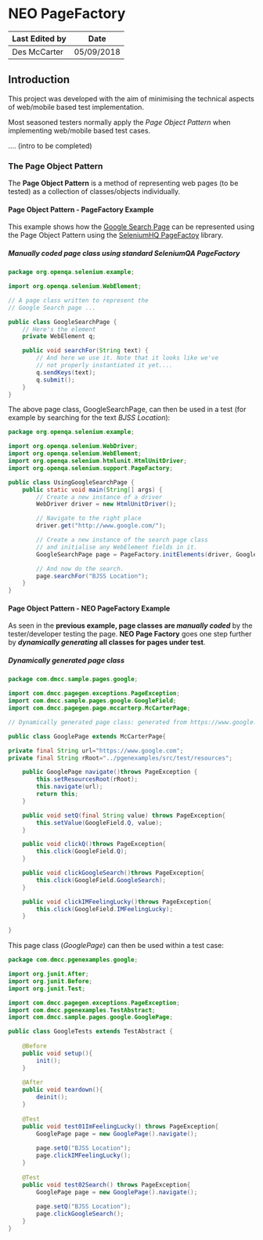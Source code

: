# NEO PageFactory

|Last Edited by|Date|
|---|---|
|Des McCarter|05/09/2018|

## Introduction

This project was developed with the aim of minimising the technical aspects of web/mobile based test implementation.

Most seasoned testers normally apply the *Page Object Pattern* when implementing web/mobile based test cases.

.... (intro to be completed)

### The Page Object Pattern

The **Page Object Pattern** is a method of representing web pages (to be tested) as a collection of classes/objects individually. 

#### Page Object Pattern - PageFactory Example

This example shows how the [Google Search Page](https://wwww.google.com) can be represented using the Page Object Pattern using the [SeleniumHQ PageFactoy](https://github.com/SeleniumHQ/selenium/wiki/PageFactory) library.

##### Manually coded page class using standard SeleniumQA PageFactory

```java
package org.openqa.selenium.example;

import org.openqa.selenium.WebElement;

// A page class written to represent the
// Google Search page ...

public class GoogleSearchPage {
    // Here's the element
    private WebElement q;

    public void searchFor(String text) {
        // And here we use it. Note that it looks like we've
        // not properly instantiated it yet....
        q.sendKeys(text);
        q.submit();
    }
}
```

The above page class, GoogleSearchPage, can then be used in a test (for example by searching for the text *BJSS Location*):


```java
package org.openqa.selenium.example;

import org.openqa.selenium.WebDriver;
import org.openqa.selenium.WebElement;
import org.openqa.selenium.htmlunit.HtmlUnitDriver;
import org.openqa.selenium.support.PageFactory;

public class UsingGoogleSearchPage {
    public static void main(String[] args) {
        // Create a new instance of a driver
        WebDriver driver = new HtmlUnitDriver();

        // Navigate to the right place
        driver.get("http://www.google.com/");

        // Create a new instance of the search page class
        // and initialise any WebElement fields in it.
        GoogleSearchPage page = PageFactory.initElements(driver, GoogleSearchPage.class);

        // And now do the search.
        page.searchFor("BJSS Location");
    }
}
```

#### Page Object Pattern - NEO PageFactory Example

As seen in the **previous example, page classes are *manually coded*** by the tester/developer testing the page. **NEO Page Factory** goes one step further by ***dynamically generating* all classes for pages under test**.

##### Dynamically generated page class

```java
package com.dmcc.sample.pages.google;

import com.dmcc.pagegen.exceptions.PageException;
import com.dmcc.sample.pages.google.GoogleField;
import com.dmcc.pagegen.page.mccarterp.McCarterPage;

// Dynamically generated page class: generated from https://www.google.com ...

public class GooglePage extends McCarterPage{

private final String url="https://www.google.com";
private final String rRoot="../pgenexamples/src/test/resources";

	public GooglePage navigate()throws PageException {
		this.setResourcesRoot(rRoot);
		this.navigate(url);
		return this;
	}

	public void setQ(final String value) throws PageException{
		this.setValue(GoogleField.Q, value);
	}

	public void clickQ()throws PageException{
		this.click(GoogleField.Q);
	}

	public void clickGoogleSearch()throws PageException{
		this.click(GoogleField.GoogleSearch);
	}

	public void clickIMFeelingLucky()throws PageException{
		this.click(GoogleField.IMFeelingLucky);
	}

}
```

This page class (*GooglePage*) can then be used within a test case:

```java
package com.dmcc.pgenexamples.google;

import org.junit.After;
import org.junit.Before;
import org.junit.Test;

import com.dmcc.pagegen.exceptions.PageException;
import com.dmcc.pgenexamples.TestAbstract;
import com.dmcc.sample.pages.google.GooglePage;

public class GoogleTests extends TestAbstract {
	
	@Before
	public void setup(){
		init();
	}
	
	@After
	public void teardown(){
		deinit();
	}
	
	@Test
	public void test01ImFeelingLucky() throws PageException{
		GooglePage page = new GooglePage().navigate();
		
		page.setQ("BJSS Location");
		page.clickIMFeelingLucky();
	}
	
	@Test
	public void test02Search() throws PageException{
		GooglePage page = new GooglePage().navigate();
		
		page.setQ("BJSS Location");
		page.clickGoogleSearch();
	}
}
```
